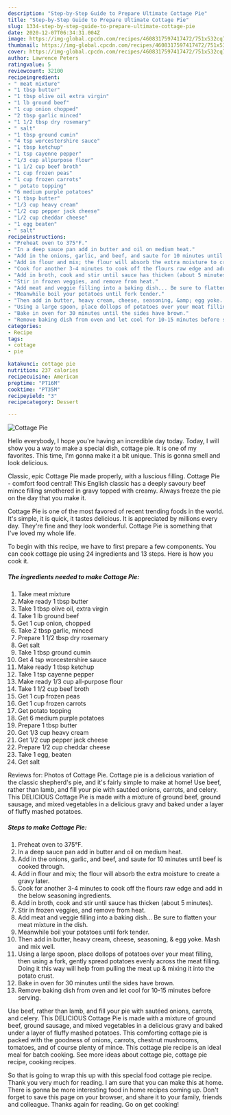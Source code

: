 ```yaml
---
description: "Step-by-Step Guide to Prepare Ultimate Cottage Pie"
title: "Step-by-Step Guide to Prepare Ultimate Cottage Pie"
slug: 1334-step-by-step-guide-to-prepare-ultimate-cottage-pie
date: 2020-12-07T06:34:31.004Z
image: https://img-global.cpcdn.com/recipes/4608317597417472/751x532cq70/cottage-pie-recipe-main-photo.jpg
thumbnail: https://img-global.cpcdn.com/recipes/4608317597417472/751x532cq70/cottage-pie-recipe-main-photo.jpg
cover: https://img-global.cpcdn.com/recipes/4608317597417472/751x532cq70/cottage-pie-recipe-main-photo.jpg
author: Lawrence Peters
ratingvalue: 5
reviewcount: 32100
recipeingredient:
- " meat mixture"
- "1 tbsp butter"
- "1 tbsp olive oil extra virgin"
- "1 lb ground beef"
- "1 cup onion chopped"
- "2 tbsp garlic minced"
- "1 1/2 tbsp dry rosemary"
- " salt"
- "1 tbsp ground cumin"
- "4 tsp worcestershire sauce"
- "1 tbsp ketchup"
- "1 tsp cayenne pepper"
- "1/3 cup allpurpose flour"
- "1 1/2 cup beef broth"
- "1 cup frozen peas"
- "1 cup frozen carrots"
- " potato topping"
- "6 medium purple potatoes"
- "1 tbsp butter"
- "1/3 cup heavy cream"
- "1/2 cup pepper jack cheese"
- "1/2 cup cheddar cheese"
- "1 egg beaten"
- " salt"
recipeinstructions:
- "Preheat oven to 375°F."
- "In a deep sauce pan add in butter and oil on medium heat."
- "Add in the onions, garlic, and beef, and saute for 10 minutes until beef is cooked through."
- "Add in flour and mix; the flour will absorb the extra moisture to create a gravy later."
- "Cook for another 3-4 minutes to cook off the flours raw edge and add in the below seasoning ingredients."
- "Add in broth, cook and stir until sauce has thicken (about 5 minutes)."
- "Stir in frozen veggies, and remove from heat."
- "Add meat and veggie filling into a baking dish... Be sure to flatten your meat mixture in the dish."
- "Meanwhile boil your potatoes until fork tender."
- "Then add in butter, heavy cream, cheese, seasoning, &amp; egg yoke. Mash and mix well."
- "Using a large spoon, place dollops of potatoes over your meat filling, then using a fork, gently spread potatoes evenly across the meat filling. Doing it this way will help from pulling the meat up &amp; mixing it into the potato crust."
- "Bake in oven for 30 minutes until the sides have brown."
- "Remove baking dish from oven and let cool for 10-15 minutes before serving."
categories:
- Recipe
tags:
- cottage
- pie

katakunci: cottage pie 
nutrition: 237 calories
recipecuisine: American
preptime: "PT16M"
cooktime: "PT35M"
recipeyield: "3"
recipecategory: Dessert

---
```



![Cottage Pie](https://img-global.cpcdn.com/recipes/4608317597417472/751x532cq70/cottage-pie-recipe-main-photo.jpg)

Hello everybody, I hope you're having an incredible day today. Today, I will show you a way to make a special dish, cottage pie. It is one of my favorites. This time, I'm gonna make it a bit unique. This is gonna smell and look delicious.

Classic, epic Cottage Pie made properly, with a luscious filling. Cottage Pie - comfort food central! This English classic has a deeply savoury beef mince filling smothered in gravy topped with creamy. Always freeze the pie on the day that you make it.

Cottage Pie is one of the most favored of recent trending foods in the world. It's simple, it is quick, it tastes delicious. It is appreciated by millions every day. They're fine and they look wonderful. Cottage Pie is something that I've loved my whole life.


To begin with this recipe, we have to first prepare a few components. You can cook cottage pie using 24 ingredients and 13 steps. Here is how you cook it.

<!--inarticleads1-->

##### The ingredients needed to make Cottage Pie:

1. Take  meat mixture
1. Make ready 1 tbsp butter
1. Take 1 tbsp olive oil, extra virgin
1. Take 1 lb ground beef
1. Get 1 cup onion, chopped
1. Take 2 tbsp garlic, minced
1. Prepare 1 1/2 tbsp dry rosemary
1. Get  salt
1. Take 1 tbsp ground cumin
1. Get 4 tsp worcestershire sauce
1. Make ready 1 tbsp ketchup
1. Take 1 tsp cayenne pepper
1. Make ready 1/3 cup all-purpose flour
1. Take 1 1/2 cup beef broth
1. Get 1 cup frozen peas
1. Get 1 cup frozen carrots
1. Get  potato topping
1. Get 6 medium purple potatoes
1. Prepare 1 tbsp butter
1. Get 1/3 cup heavy cream
1. Get 1/2 cup pepper jack cheese
1. Prepare 1/2 cup cheddar cheese
1. Take 1 egg, beaten
1. Get  salt


Reviews for: Photos of Cottage Pie. Cottage pie is a delicious variation of the classic shepherd&#39;s pie, and it&#39;s fairly simple to make at home! Use beef, rather than lamb, and fill your pie with sautéed onions, carrots, and celery. This DELICIOUS Cottage Pie is made with a mixture of ground beef, ground sausage, and mixed vegetables in a delicious gravy and baked under a layer of fluffy mashed potatoes. 

<!--inarticleads2-->

##### Steps to make Cottage Pie:

1. Preheat oven to 375°F.
1. In a deep sauce pan add in butter and oil on medium heat.
1. Add in the onions, garlic, and beef, and saute for 10 minutes until beef is cooked through.
1. Add in flour and mix; the flour will absorb the extra moisture to create a gravy later.
1. Cook for another 3-4 minutes to cook off the flours raw edge and add in the below seasoning ingredients.
1. Add in broth, cook and stir until sauce has thicken (about 5 minutes).
1. Stir in frozen veggies, and remove from heat.
1. Add meat and veggie filling into a baking dish... Be sure to flatten your meat mixture in the dish.
1. Meanwhile boil your potatoes until fork tender.
1. Then add in butter, heavy cream, cheese, seasoning, &amp; egg yoke. Mash and mix well.
1. Using a large spoon, place dollops of potatoes over your meat filling, then using a fork, gently spread potatoes evenly across the meat filling. Doing it this way will help from pulling the meat up &amp; mixing it into the potato crust.
1. Bake in oven for 30 minutes until the sides have brown.
1. Remove baking dish from oven and let cool for 10-15 minutes before serving.


Use beef, rather than lamb, and fill your pie with sautéed onions, carrots, and celery. This DELICIOUS Cottage Pie is made with a mixture of ground beef, ground sausage, and mixed vegetables in a delicious gravy and baked under a layer of fluffy mashed potatoes. This comforting cottage pie is packed with the goodness of onions, carrots, chestnut mushrooms, tomatoes, and of course plenty of mince. This cottage pie recipe is an ideal meal for batch cooking. See more ideas about cottage pie, cottage pie recipe, cooking recipes. 

So that is going to wrap this up with this special food cottage pie recipe. Thank you very much for reading. I am sure that you can make this at home. There is gonna be more interesting food in home recipes coming up. Don't forget to save this page on your browser, and share it to your family, friends and colleague. Thanks again for reading. Go on get cooking!
